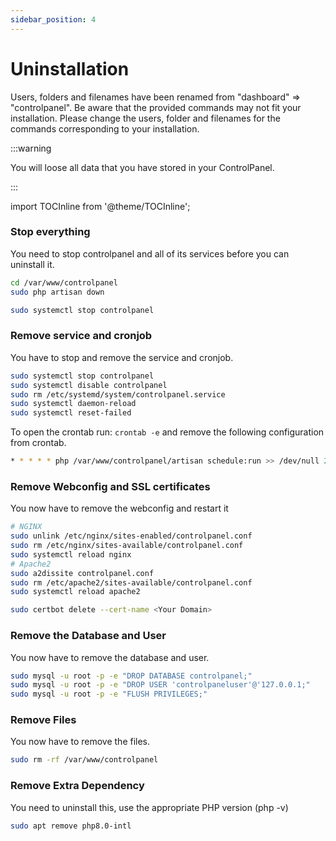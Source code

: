 ```yaml
---
sidebar_position: 4
---
```


# Uninstallation

Users, folders and filenames have been renamed from "dashboard" ⇒ "controlpanel". Be aware that the provided commands may not fit your installation. Please change the users, folder and filenames for the commands corresponding to your installation.

:::warning

You will loose all data that you have stored in your ControlPanel.

:::

import TOCInline from '@theme/TOCInline';

<TOCInline toc={toc} />

### Stop everything

You need to stop controlpanel and all of its services before you can uninstall it.

```bash
cd /var/www/controlpanel
sudo php artisan down

sudo systemctl stop controlpanel
```

### Remove service and cronjob

You have to stop and remove the service and cronjob.

```bash
sudo systemctl stop controlpanel
sudo systemctl disable controlpanel
sudo rm /etc/systemd/system/controlpanel.service
sudo systemctl daemon-reload
sudo systemctl reset-failed
```

To open the crontab run: `crontab -e` and remove the following configuration from crontab.
```bash
* * * * * php /var/www/controlpanel/artisan schedule:run >> /dev/null 2>&1
```

### Remove Webconfig and SSL certificates

You now have to remove the webconfig and restart it

```bash
# NGINX
sudo unlink /etc/nginx/sites-enabled/controlpanel.conf
sudo rm /etc/nginx/sites-available/controlpanel.conf
sudo systemctl reload nginx
# Apache2
sudo a2dissite controlpanel.conf
sudo rm /etc/apache2/sites-available/controlpanel.conf
sudo systemctl reload apache2

sudo certbot delete --cert-name <Your Domain>
```

### Remove the Database and User

You now have to remove the database and user.

```bash
sudo mysql -u root -p -e "DROP DATABASE controlpanel;"
sudo mysql -u root -p -e "DROP USER 'controlpaneluser'@'127.0.0.1;"
sudo mysql -u root -p -e "FLUSH PRIVILEGES;"
```

### Remove Files 

You now have to remove the files.

```bash
sudo rm -rf /var/www/controlpanel
```

### Remove Extra Dependency

You need to uninstall this, use the appropriate PHP version (php -v)

```bash
sudo apt remove php8.0-intl
```